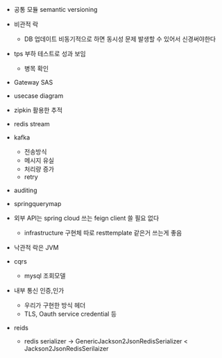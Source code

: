 - 공통 모듈 semantic versioning

- 비관적 락
	- DB 업데이트 비동기적으로 하면 동시성 문제 발생할 수 있어서 신경써야한다
- tps 부하 테스트로 성과 보임
	- 병목 확인
- Gateway SAS
- usecase diagram

- zipkin 활용한 추적
- redis stream
- kafka
	- 전송방식
	- 메시지 유실
	- 처리량 증가
	- retry 
- auditing
- springquerymap
- 외부 API는 spring cloud 쓰는 feign client 쓸 필요 없다
	- infrastructure 구현체 따로 resttemplate 같은거 쓰는게 좋음
- 낙관적 락은 JVM
- cqrs 
	- mysql  조회모델
- 내부 통신 인증,인가
	- 우리가 구현한 방식 헤더
	- TLS, Oauth service credential 등
- reids
	- redis serializer -> GenericJackson2JsonRedisSerializer < Jackson2JsonRedisSerilaizer